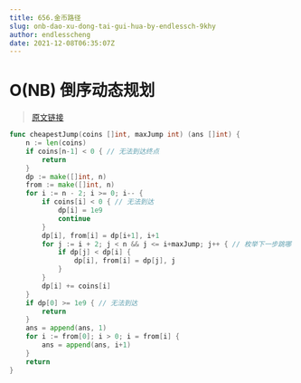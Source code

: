```yaml
---
title: 656.金币路径
slug: onb-dao-xu-dong-tai-gui-hua-by-endlessch-9khy
author: endlesscheng
date: 2021-12-08T06:35:07Z
---
```

# O(NB) 倒序动态规划
 
> [原文链接](https://leetcode.cn/problems/coin-path/solution/onb-dao-xu-dong-tai-gui-hua-by-endlessch-9khy)
```go
func cheapestJump(coins []int, maxJump int) (ans []int) {
	n := len(coins)
	if coins[n-1] < 0 { // 无法到达终点
		return
	}
	dp := make([]int, n)
	from := make([]int, n)
	for i := n - 2; i >= 0; i-- {
		if coins[i] < 0 { // 无法到达
			dp[i] = 1e9
			continue
		}
		dp[i], from[i] = dp[i+1], i+1
		for j := i + 2; j < n && j <= i+maxJump; j++ { // 枚举下一步跳哪
			if dp[j] < dp[i] {
				dp[i], from[i] = dp[j], j
			}
		}
		dp[i] += coins[i]
	}
	if dp[0] >= 1e9 { // 无法到达
		return
	}
	ans = append(ans, 1)
	for i := from[0]; i > 0; i = from[i] {
		ans = append(ans, i+1)
	}
	return
}
```

